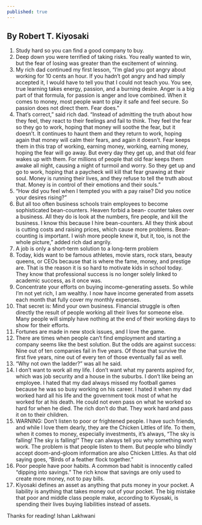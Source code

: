 ```yaml
---
published: true
---
```

## By Robert T. Kiyosaki

1. Study hard so you can find a good company to buy.
2. Deep down you were terrified of taking risks. You really wanted to win, but the fear of losing was greater than the excitement of winning.
3. My rich dad continued my first lesson, “I’m glad you got angry about working for 10 cents an hour. If you hadn’t got angry and had simply accepted it, I would have to tell you that I could not teach you. You see, true learning takes energy, passion, and a burning desire. Anger is a big part of that formula, for passion is anger and love combined. When it comes to money, most people want to play it safe and feel secure. So passion does not direct them. Fear does.”
4. That’s correct,” said rich dad. “Instead of admitting the truth about how they feel, they react to their feelings and fail to think. They feel the fear so they go to work, hoping that money will soothe the fear, but it doesn’t. It continues to haunt them and they return to work, hoping again that money will calm their fears, and again it doesn’t. Fear keeps them in this trap of working, earning money, working, earning money, hoping the fear will go away. But every day they get up, and that old fear wakes up with them. For millions of people that old fear keeps them awake all night, causing a night of turmoil and worry. So they get up and go to work, hoping that a paycheck will kill that fear gnawing at their soul. Money is running their lives, and they refuse to tell the truth about that. Money is in control of their emotions and their souls.”
5. “How did you feel when I tempted you with a pay raise? Did you notice your desires rising?”
6. But all too often business schools train employees to become sophisticated bean-counters. Heaven forbid a bean- counter takes over a business. All they do is look at the numbers, fire people, and kill the business. I know this because I hire bean-counters. All they think about is cutting costs and raising prices, which cause more problems. Bean-counting is important. I wish more people knew it, but it, too, is not the whole picture,” added rich dad angrily.
7.  A job is only a short-term solution to a long-term problem
8. Today, kids want to be famous athletes, movie stars, rock stars, beauty queens, or CEOs because that is where the fame, money, and prestige are. That is the reason it is so hard to motivate kids in school today. They know that professional success is no longer solely linked to academic success, as it once was.
9. Concentrate your efforts on buying income-generating assets. So while I’m not yet rich, I am wealthy. I now have income generated from assets each month that fully cover my monthly expenses. 
10. That secret is: Mind your own business. Financial struggle is often directly the result of people working all their lives for someone else. Many people will simply have nothing at the end of their working days to show for their efforts.
11. Fortunes are made in new stock issues, and I love the game. 
12. There are times when people can’t find employment and starting a company seems like the best solution. But the odds are against success: Nine out of ten companies fail in five years. Of those that survive the first five years, nine out of every ten of those eventually fail as well. 
13. “Why not own the ladder?” was all he said.
14. I don’t want to work all my life. I don’t want what my parents aspired for, which was job security and a house in the suburbs. I don’t like being an employee. I hated that my dad always missed my football games because he was so busy working on his career. I hated it when my dad worked hard all his life and the government took most of what he worked for at his death. He could not even pass on what he worked so hard for when he died. The rich don’t do that. They work hard and pass it on to their children.
15. WARNING: Don’t listen to poor or frightened people. I have such friends, and while I love them dearly, they are the Chicken Littles of life. To them, when it comes to money, especially investments, it’s always, “The sky is falling! The sky is falling!” They can always tell you why something won’t work. The problem
is that people listen to them. But people who blindly accept doom-and-gloom information are also Chicken Littles. As that old saying goes, “Birds of a feather flock together.”
16. Poor people have poor habits. A common bad habit is innocently called “dipping into savings.” The rich know that savings are only used to create more money, not to pay bills.
17. Kiyosaki defines an asset as anything that puts money in your pocket. A liability is anything that takes money out of your pocket. The big mistake that poor and middle class people make, according to Kiyosaki, is spending their lives buying liabilities instead of assets.

Thanks for reading! Ishan Lakhwani